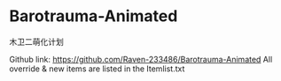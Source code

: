 # Barotrauma-Animated
木卫二萌化计划

Github link: https://github.com/Raven-233486/Barotrauma-Animated
All override & new items are listed in the Itemlist.txt